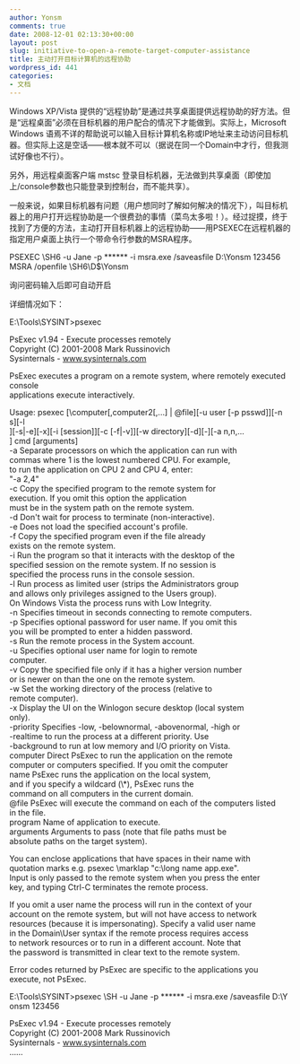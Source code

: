 ```yaml
---
author: Yonsm
comments: true
date: 2008-12-01 02:13:30+00:00
layout: post
slug: initiative-to-open-a-remote-target-computer-assistance
title: 主动打开目标计算机的远程协助
wordpress_id: 441
categories:
- 文档
---
```


Windows XP/Vista 提供的“远程协助”是通过共享桌面提供远程协助的好方法。但是“远程桌面”必须在目标机器的用户配合的情况下才能做到。实际上，Microsoft Windows 语焉不详的帮助说可以输入目标计算机名称或IP地址来主动访问目标机器。但实际上这是空话——根本就不可以（据说在同一个Domain中才行，但我测试好像也不行）。<!-- more -->  
  
另外，用远程桌面客户端 mstsc 登录目标机器，无法做到共享桌面（即使加上/console参数也只能登录到控制台，而不能共享）。  
  
一般来说，如果目标机器有问题（用户想同时了解如何解决的情况下），叫目标机器上的用户打开远程协助是一个很费劲的事情（菜鸟太多啦！）。经过捉摸，终于找到了方便的方法，主动打开目标机器上的远程协助——用PSEXEC在远程机器的指定用户桌面上执行一个带命令行参数的MSRA程序。  
  
PSEXEC \\SH6 -u Jane -p ****** -i msra.exe /saveasfile D:\Yonsm 123456  
MSRA /openfile \\SH6\D$\Yonsm  
  
询问密码输入后即可自动开启  
  
详细情况如下：  
  
  
E:\Tools\SYSINT>psexec  
  
PsExec v1.94 - Execute processes remotely  
Copyright (C) 2001-2008 Mark Russinovich  
Sysinternals - www.sysinternals.com  
  
PsExec executes a program on a remote system, where remotely executed console  
applications execute interactively.  
  
Usage: psexec [\\computer[,computer2[,...] | @file][-u user [-p psswd]][-n s][-l  
][-s|-e][-x][-i [session]][-c [-f|-v]][-w directory][-d][-][-a n,n,...  
] cmd [arguments]  
    -a         Separate processors on which the application can run with  
               commas where 1 is the lowest numbered CPU. For example,  
               to run the application on CPU 2 and CPU 4, enter:  
               "-a 2,4"  
    -c         Copy the specified program to the remote system for  
               execution. If you omit this option the application  
               must be in the system path on the remote system.  
    -d         Don't wait for process to terminate (non-interactive).  
    -e         Does not load the specified account's profile.  
    -f         Copy the specified program even if the file already  
               exists on the remote system.  
    -i         Run the program so that it interacts with the desktop of the  
               specified session on the remote system. If no session is  
               specified the process runs in the console session.  
    -l         Run process as limited user (strips the Administrators group  
               and allows only privileges assigned to the Users group).  
               On Windows Vista the process runs with Low Integrity.  
    -n         Specifies timeout in seconds connecting to remote computers.  
    -p         Specifies optional password for user name. If you omit this  
               you will be prompted to enter a hidden password.  
    -s         Run the remote process in the System account.  
    -u         Specifies optional user name for login to remote  
               computer.  
    -v         Copy the specified file only if it has a higher version number  
               or is newer on than the one on the remote system.  
    -w         Set the working directory of the process (relative to  
               remote computer).  
    -x         Display the UI on the Winlogon secure desktop (local system  
               only).  
    -priority  Specifies -low, -belownormal, -abovenormal, -high or  
               -realtime to run the process at a different priority. Use  
               -background to run at low memory and I/O priority on Vista.  
    computer   Direct PsExec to run the application on the remote  
               computer or computers specified. If you omit the computer  
               name PsExec runs the application on the local system,  
               and if you specify a wildcard (\\*), PsExec runs the  
               command on all computers in the current domain.  
    @file      PsExec will execute the command on each of the computers listed  
               in the file.  
    program    Name of application to execute.  
    arguments  Arguments to pass (note that file paths must be  
               absolute paths on the target system).  
  
You can enclose applications that have spaces in their name with  
quotation marks e.g. psexec \\marklap "c:\long name app.exe".  
Input is only passed to the remote system when you press the enter  
key, and typing Ctrl-C terminates the remote process.  
  
If you omit a user name the process will run in the context of your  
account on the remote system, but will not have access to network  
resources (because it is impersonating). Specify a valid user name  
in the Domain\User syntax if the remote process requires access  
to network resources or to run in a different account. Note that  
the password is transmitted in clear text to the remote system.  
  
Error codes returned by PsExec are specific to the applications you  
execute, not PsExec.  
  
  
E:\Tools\SYSINT>psexec \\SH -u Jane -p ****** -i msra.exe /saveasfile D:\Y  
onsm 123456  
  
PsExec v1.94 - Execute processes remotely  
Copyright (C) 2001-2008 Mark Russinovich  
Sysinternals - www.sysinternals.com  
……
